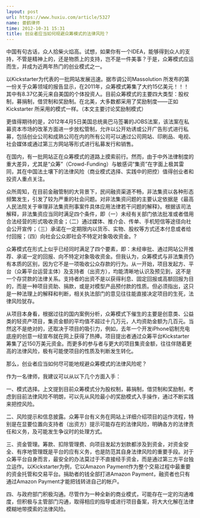 ```yaml
---
layout: post
url: https://www.huxiu.com/article/5327
name: 娄鹤律师
time: 2012-10-31 15:31
title: 创业者应当如何规避众筹模式的法律风险？
---
```

中国有句古话，众人拾柴火焰高。试想，如果你有一个IDEA，能够得到众人的支持，不管是精神上的，还是物质上的支持，岂不是一件美事？于是，众筹模式应运而生，并成为近两年热门的创业模式之一。

以Kickstarter为代表的一批网站发展迅速。据市调公司Massolution 所发布的第一份关于众筹领域的报告显示，在2011年，众筹模式筹集了大约15亿美元！！！其中有8.37亿美元来自美国的个体投资人。目前众筹模式的主要四大类型：股权制，募捐制，借贷制和奖励制。在北美，大多数都采用了奖励制度——正如 Kickstarter 所采用的模式一样。（本文主要讨论奖励制模式）

更值得期待的是，2012年4月5日美国总统奥巴马签署的JOBS法案，该法案在私募资本市场的改革方面进一步放松管制，允许以公开劝诱或公开广告形式进行私募，包括创业公司和成熟公司在内的所有公司可以通过公司网站、印刷品、电视、社会媒体或通过第三方网站等形式进行私募发行和销售。

在国内，有一批网站正在众筹模式的道路上摸索前行。然而，由于中外法律制度的重大差异，尤其是“众筹”（Crowd-Funding）与敏感词“集资”在字面上极其雷同，其在中国法土壤下的法律风险（商业模式选择、实践中的把控）值得创业者和投资人重点关注。

众所周知，在目前金融管制的大背景下，民间融资渠道不畅，非法集资以各种形态频繁发生，引发了较为严重的社会问题。对非法集资问题的主要认定依据是《最高人民法院关于审理非法集资刑事案件具体应用法律若干问题的解释》。根据该司法解释，非法集资应当同时满足四个条件，即（一）未经有关部门依法批准或者借用合法经营的形式吸收资金；（二）通过媒体、推介会、传单、手机短信等途径向社会公开宣传；（三）承诺在一定期限内以货币、实物、股权等方式还本付息或者给付回报；（四）向社会公众即社会不特定对象吸收资金。?

众筹模式在形式上似乎已经同时满足了四个要素，即：未经审批、通过网站公开推荐、承诺一定的回报、向不特定对象吸收资金。但我认为，众筹模式与非法集资仍有本质的区别，因为它不是一项吸收公众存款的行为。从一开始，项目发起方、平台（众筹平台运营主体）及支持者（出资方），均能清晰地认识及预见到，这不是一个存贷款的法律关系。支持者的出资不是以获得利息、固定回报或高额回报为目的，而是一种项目资助、捐款，或是对模型产品预付款的性质。但必须指出，这只是一种法理上的解释和判断，相关执法部门的意见往往能直接决定项目的生死，法律风险犹存。

从项目本身看，根据过往的国内案例分析，众筹模式下催生的主要是创意类、公益类的轻资产项目，集资金额的平均值不超过十几万元，人均资助金额为几百元。当然这不是绝对的，还取决于项目的吸引力，例如，去年一个开发iPhone铝制充电底座的创意一经宣布就在网上获得了热捧。项目提出者通过众筹平台Kickstarter筹集了近150万美元资金。而更多的参与者与更大的项目集资金额，往往伴随着更高的法律风险，极有可能使项目的性质及判断发生转化。

那么，创业者应当如何尽可能地规避众筹模式的法律风险呢？

作为一名律师，我建议可以从以下几个方面入手：

一、模式选择。上文提到目前众筹模式分为股权制，募捐制，借贷制和奖励制，考虑到目前法律风险不明朗，可以先从风险最小的奖励模式入手操作，通过不断实践来把控风险。

二、风险提示和信息披露。众筹平台有义务在网站上详细介绍项目的运作流程，特别是在显要位置向支持者（出资方）提示可能存在的法律风险，明确各方的法律责任和义务，及可能发生争议时的处理方式。

三、资金管理。筹款、扣除管理费、向项目发起方划款都涉及到资金，对资金安全、有序地管理既是平台的应有义务，也是防范其自身法律风险的重要手段。对于众筹平台自身而言，最安全的办法莫过于不直接经手资金，而是通过第三方平台独立运作。以Kickstarter为例，它以Amazon Payment作为整个交易过程中最重要的资金托管和交易平台。捐助者的钱全部打进Amazon Payment，融资者也只有通过Amazon Payment才能把钱转进自己的帐户。

四、与政府部门积极沟通。尽管作为一种全新的商业模式，可能存在一定的沟通难度，但积极与主管部门沟通，取得相应的指导或进行项目备案，将大大化解在法律模糊地带摸索的法律风险。


